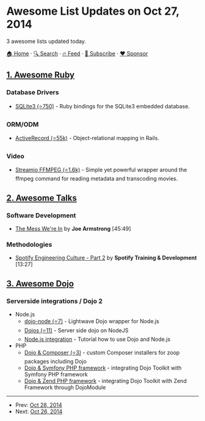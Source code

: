 # Awesome List Updates on Oct 27, 2014

3 awesome lists updated today.

[🏠 Home](/README.md) · [🔍 Search](https://www.trackawesomelist.com/search/) · [🔥 Feed](https://www.trackawesomelist.com/rss.xml) · [📮 Subscribe](https://trackawesomelist.us17.list-manage.com/subscribe?u=d2f0117aa829c83a63ec63c2f&id=36a103854c) · [❤️  Sponsor](https://github.com/sponsors/theowenyoung)



## [1. Awesome Ruby](/content/markets/awesome-ruby/README.md)

### Database Drivers

*   [SQLite3 (⭐750)](https://github.com/sparklemotion/sqlite3-ruby) - Ruby bindings for the SQLite3 embedded database.

### ORM/ODM

*   [ActiveRecord (⭐55k)](https://github.com/rails/rails/tree/master/activerecord) - Object-relational mapping in Rails.

### Video

*   [Streamio FFMPEG (⭐1.6k)](https://github.com/streamio/streamio-ffmpeg) - Simple yet powerful wrapper around the ffmpeg command for reading metadata and transcoding movies.

## [2. Awesome Talks](/content/JanVanRyswyck/awesome-talks/README.md)

### Software Development

*   [The Mess We're In](https://www.youtube.com/watch?v=lKXe3HUG2l4\&list=UU_QIfHvN9auy2CoOdSfMWDw) by **Joe Armstrong** \[45:49]

### Methodologies

*   [Spotify Engineering Culture - Part 2](http://vimeo.com/94950270) by **Spotify Training & Development** \[13:27]

## [3. Awesome Dojo](/content/petk/awesome-dojo/README.md)

### Serverside integrations / Dojo 2

*   Node.js
    *   [dojo-node (⭐7)](https://github.com/agebrock/dojo-node) - Lightwave Dojo wrapper for Node.js
    *   [Dojos (⭐11)](https://github.com/supnate/dojos) - Server side dojo on NodeJS
    *   [Node.js integration](http://dojotoolkit.org/documentation/tutorials/1.10/node/) - Tutorial how to use Dojo and Node.js
*   PHP
    *   [Dojo & Composer (⭐3)](https://github.com/zoopcommerce/pixie) - custom Composer installers for zoop packages including Dojo
    *   [Dojo & Symfony PHP framework](https://www.sitepen.com/blog/2011/09/06/what-is-the-best-way-to-use-dojo-with-a-symfony-backend/) - integrating Dojo Toolkit with Symfony PHP framework
    *   [Dojo & Zend PHP framework](https://github.com/superdweebie/DojoModule) - integrating Dojo Toolkit with Zend Framework through DojoModule

---

- Prev: [Oct 28, 2014](/content/2014/10/28/README.md)
- Next: [Oct 26, 2014](/content/2014/10/26/README.md)